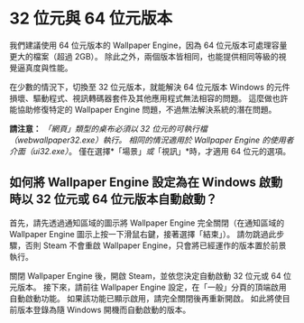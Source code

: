 # 32 位元與 64 位元版本

我們建議使用 64 位元版本的 Wallpaper Engine，因為 64 位元版本可處理容量更大的檔案（超過 2GB）。 除此之外，兩個版本皆相同，也能提供相同等級的視覺逼真度與性能。

在少數的情況下，切換至 32 位元版本，就能解決 64 位元版本 Windows 的元件損壞、驅動程式、視訊轉碼器套件及其他應用程式無法相容的問題。 這麼做也許能協助修復特定的 Wallpaper Engine 問題，不過無法解決系統的潛在問題。

**請注意：** *「網頁」*類型的桌布必須以 32 位元的可執行檔*（webwallpaper32.exe）*執行。 相同的情況適用於 Wallpaper Engine 的使用者介面*（ui32.exe）*。 僅在選擇*「場景」*或*「視訊」*時，才適用 64 位元的選項。

## 如何將 Wallpaper Engine 設定為在 Windows 啟動時以 32 位元或 64 位元版本自動啟動？

首先，請先透過通知區域的圖示將 Wallpaper Engine 完全關閉（在通知區域的 Wallpaper Engine 圖示上按一下滑鼠右鍵，接著選擇「結束」）。 請勿跳過此步驟，否則 Steam 不會重啟 Wallpaper Engine，只會將已經運作的版本置於前景執行。

關閉 Wallpaper Engine 後，開啟 Steam，並依您決定自動啟動 32 位元或 64 位元版本。 接下來，請前往 Wallpaper Engine 設定，在「一般」分頁的頂端啟用自動啟動功能。 如果該功能已顯示啟用，請完全關閉後再重新開啟。 如此將使目前版本登錄為隨 Windows 開機而自動啟動的版本。